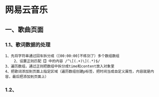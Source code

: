 # 网易云音乐

## 一、歌曲页面

### 1.1、歌词数据的处理

```
1、先将字符串通过回车拆分成（[00:00:00]不练剑了）多个数组数组
    2、设置正则匹配【】中的内容 /^\[(.+)\](.*)$/
3、遍历数组，通过正则把数组中拆分成time和content放入对象里
4、把歌词添加到页面上指定区域（遍历数组创建p标签，把时间当成自定义属性，内容就是内容，最后把添加到页面上）
```

### 1.2、

